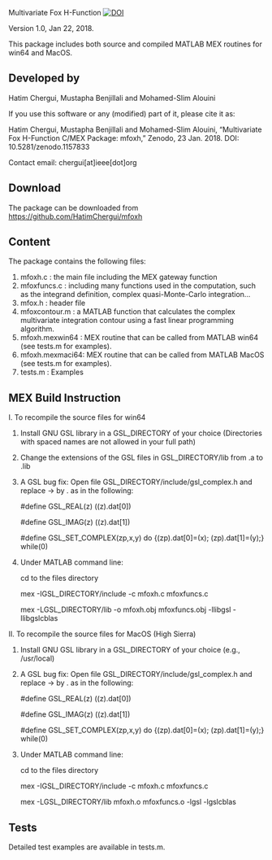 Multivariate Fox H-Function [![DOI](https://zenodo.org/badge/DOI/10.5281/zenodo.1157833.svg)](https://doi.org/10.5281/zenodo.1157833)

Version 1.0, Jan 22, 2018. 

This package includes both source and compiled MATLAB MEX routines for win64 and MacOS.

Developed by
-------------

Hatim Chergui, Mustapha Benjillali and Mohamed-Slim Alouini

If you use this software or any (modified) part of it, please cite it as:

Hatim Chergui, Mustapha Benjillali and Mohamed-Slim Alouini, “Multivariate Fox H-Function C/MEX Package: mfoxh,” Zenodo, 23 Jan. 2018. DOI: 10.5281/zenodo.1157833

Contact email: chergui[at]ieee[dot]org

Download
--------

The package can be downloaded from https://github.com/HatimChergui/mfoxh

Content
-------

The package contains the following files:

1. mfoxh.c        : the main file including the MEX gateway function
2. mfoxfuncs.c    : including many functions used in the computation, such as the integrand definition, complex quasi-Monte-Carlo integration...
3. mfox.h         : header file
4. mfoxcontour.m  : a MATLAB function that calculates the complex multivariate integration contour using a fast linear programming algorithm.
5. mfoxh.mexwin64 : MEX routine that can be called from MATLAB win64 (see tests.m for examples).
6. mfoxh.mexmaci64: MEX routine that can be called from MATLAB MacOS (see tests.m for examples).
7. tests.m        : Examples

MEX Build Instruction
---------------------

I. To recompile the source files for win64

1. Install GNU GSL library in a GSL_DIRECTORY of your choice (Directories with spaced names are not allowed in your full path)

2. Change the extensions of the GSL files in GSL_DIRECTORY/lib from .a to .lib

3. A GSL bug fix: Open file GSL_DIRECTORY/include/gsl_complex.h and replace -> by . as in the following:

   #define GSL_REAL(z)     ((z).dat[0])
   
   #define GSL_IMAG(z)     ((z).dat[1])
   
   #define GSL_SET_COMPLEX(zp,x,y) do {(zp).dat[0]=(x); (zp).dat[1]=(y);} while(0)

4. Under MATLAB command line: 

   cd to the files directory
   
   mex -IGSL_DIRECTORY/include -c mfoxh.c mfoxfuncs.c
   
   mex -LGSL_DIRECTORY/lib -o mfoxh.obj mfoxfuncs.obj -llibgsl -llibgslcblas


II. To recompile the source files for MacOS (High Sierra)

1. Install GNU GSL library in a GSL_DIRECTORY of your choice (e.g., /usr/local)

2. A GSL bug fix: Open file GSL_DIRECTORY/include/gsl_complex.h and replace -> by . as in the following:

   #define GSL_REAL(z)     ((z).dat[0])
   
   #define GSL_IMAG(z)     ((z).dat[1])
   
   #define GSL_SET_COMPLEX(zp,x,y) do {(zp).dat[0]=(x); (zp).dat[1]=(y);} while(0)

3. Under MATLAB command line: 

   cd to the files directory
   
   mex -IGSL_DIRECTORY/include -c mfoxh.c mfoxfuncs.c
   
   mex -LGSL_DIRECTORY/lib mfoxh.o mfoxfuncs.o -lgsl -lgslcblas


Tests
-----

Detailed test examples are available in tests.m.
